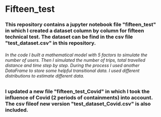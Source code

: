 # Fifteen_test
### This repository contains a jupyter notebook file "fifteen_test" in which I created a dataset column by column for fifteen technical test. The dataset can be find in the csv file "test_dataset.csv" in this repository.
###### In the code I built a mathematical model with 5 factors to simulate the number of users. Then I simulated the number of trips, total travelled distance and time step by step. During the process I used another DataFrame to store some helpful transitional data. I used different distributions to estimate different data.

### I updated a new file "fifteen_test_Covid" in which I took the influence of Covid (2 periods of containments) into account. The csv fileof new version "test_dataset_Covid.csv" is also included. 
